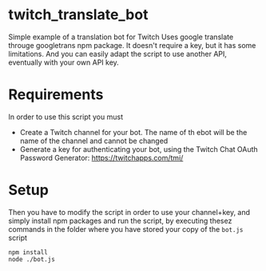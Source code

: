 # twitch_translate_bot
Simple example of a translation bot for Twitch
Uses google translate througe googletrans npm package. It doesn't require a key, but it has some limitations. And you can easily adapt the script to use another API, eventually with your own API key.

# Requirements
In order to use this script you must
* Create a Twitch channel for your bot. The name of th ebot will be the name of the channel and cannot be changed
* Generate a key for authenticating your bot, using the Twitch Chat OAuth Password Generator: https://twitchapps.com/tmi/

# Setup
Then you have to modify the script in order to use your channel+key, and simply install npm packages and run the script, by executing thesez commands in the folder where you have stored your copy of the `bot.js` script

```
npm install
node ./bot.js
```

